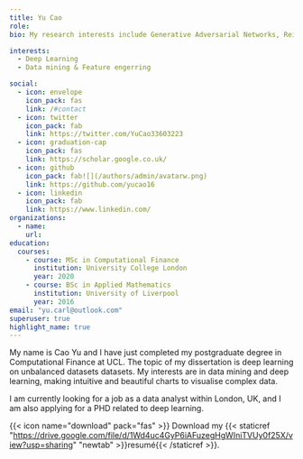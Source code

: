 ```yaml
---
title: Yu Cao
role: 
bio: My research interests include Generative Adversarial Networks, Reinforcement Learning and Information Security.

interests:
  - Deep Learning
  - Data mining & Feature engerring

social:
  - icon: envelope
    icon_pack: fas
    link: /#contact
  - icon: twitter
    icon_pack: fab
    link: https://twitter.com/YuCao33603223
  - icon: graduation-cap
    icon_pack: fas
    link: https://scholar.google.co.uk/
  - icon: github
    icon_pack: fab![](/authors/admin/avatarw.png)
    link: https://github.com/yucao16
  - icon: linkedin
    icon_pack: fab
    link: https://www.linkedin.com/
organizations:
  - name: 
    url: 
education:
  courses:
    - course: MSc in Computational Finance
      institution: University College London
      year: 2020
    - course: BSc in Applied Mathematics
      institution: University of Liverpool
      year: 2016
email: "yu.carl@outlook.com"
superuser: true
highlight_name: true
---
```


My name is Cao Yu and I have just completed my postgraduate degree in Computational Finance at UCL. The topic of my dissertation is deep learning on unbalanced datasets datasets. My interests are in data mining and deep learning, making intuitive and beautiful charts to visualise complex data.

I am currently looking for a job as a data analyst within London, UK, and I am also applying for a PHD related to deep learning.

{{< icon name="download" pack="fas" >}} Download my {{< staticref "https://drive.google.com/file/d/1Wd4uc4GyP6iAFuzegHgWIniTVUy0f25X/view?usp=sharing" "newtab" >}}resumé{{< /staticref >}}.
